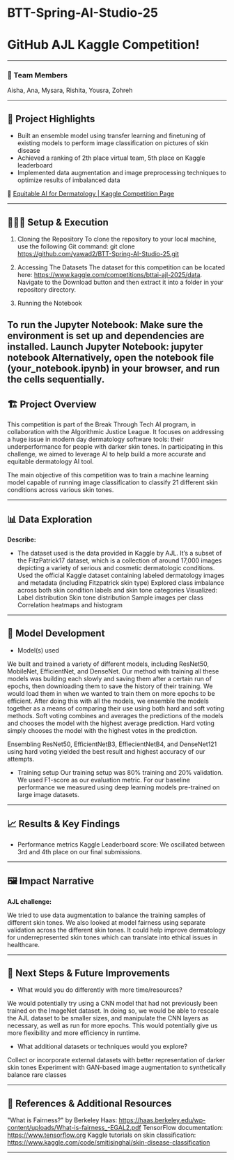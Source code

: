 # BTT-Spring-AI-Studio-25
# GitHub AJL Kaggle Competition!
---

### **👥 Team Members**

Aisha, Ana, Mysara, Rishita, Yousra, Zohreh


---

## **🎯 Project Highlights**

* Built an ensemble model using transfer learning and finetuning of existing models to perform image classification on pictures of skin disease
* Achieved a ranking of 2th place virtual team, 5th place on Kaggle leaderboard
* Implemented data augmentation and image preprocessing techniques to optimize results of imbalanced data


🔗 [Equitable AI for Dermatology | Kaggle Competition Page](https://www.kaggle.com/competitions/bttai-ajl-2025/overview)

---

## **👩🏽‍💻 Setup & Execution**

1. Cloning the Repository
To clone the repository to your local machine, use the following Git command:
git clone https://github.com/yawad2/BTT-Spring-AI-Studio-25.git 


2. Accessing The Datasets
The dataset for this competition can be located here: https://www.kaggle.com/competitions/bttai-ajl-2025/data. Navigate to the Download button and then extract it into a folder in your repository directory.

3. Running the Notebook

To run the Jupyter Notebook:
Make sure the environment is set up and dependencies are installed.
Launch Jupyter Notebook:
jupyter notebook
Alternatively, open the notebook file (your_notebook.ipynb) in your browser, and run the cells sequentially.
---

## **🏗️ Project Overview**

This competition is part of the Break Through Tech AI program, in collaboration with the Algorithmic Justice League. It focuses on addressing a huge issue in modern day dermatology software tools: their underperformance for people with darker skin tones. In participating in this challenge, we aimed to leverage AI to help build a more accurate and equitable dermatology AI tool. 

The main objective of this competition was to train a machine learning model capable of running image classification to classify 21 different skin conditions across various skin tones. 

---

## **📊 Data Exploration**

**Describe:**

* The dataset used is the data provided in Kaggle by AJL. It’s a subset of the FitzPatrick17 dataset, which is a collection of around 17,000 images depicting a variety of serious and cosmetic dermatologic conditions. 
Used the official Kaggle dataset containing labeled dermatology images and metadata (including Fitzpatrick skin type)
Explored class imbalance across both skin condition labels and skin tone categories
Visualized:
Label distribution
Skin tone distribution
Sample images per class
Correlation heatmaps and histogram



---

## **🧠 Model Development**


* Model(s) used 

We built and trained a variety of different models, including ResNet50, MobileNet, EfficientNet, and DenseNet. Our method with training all these models was building each slowly and saving them after a certain run of epochs, then downloading them to save the history of their training. We would load them in when we wanted to train them on more epochs to be efficient.  After doing this with all the models, we ensemble the models together as a means of comparing their use using both hard and soft voting methods. Soft voting combines and averages the predictions of the models and chooses the model with the highest average prediction. Hard voting simply chooses the model with the highest votes in the prediction. 

Ensembling ResNet50, EfficientNetB3, EffiecientNetB4, and DenseNet121 using hard voting yielded the best result and highest accuracy of our attempts. 

* Training setup 
Our training setup was 80% training and 20% validation. We used F1-score as our evaluation metric. For our baseline performance we measured using deep learning models pre-trained on large image datasets.

---

## **📈 Results & Key Findings**


* Performance metrics 
Kaggle Leaderboard score: We oscillated between 3rd and 4th place on our final submissions.


---

## **🖼️ Impact Narrative**

**AJL challenge:**

We tried to use data augmentation to balance the training samples of different skin tones. We also looked at model fairness using separate validation across the different skin tones. It could help improve dermatology for underrepresented skin tones which can translate into ethical issues in healthcare.

---

## **🚀 Next Steps & Future Improvements**


* What would you do differently with more time/resources?

We would potentially try using a CNN model that had not previously been trained on the ImageNet dataset. In doing so, we would be able to rescale the AJL dataset to be smaller sizes, and manipulate the CNN layers as necessary, as well as run for more epochs. This would potentially give us more flexibility and more efficiency in runtime. 

* What additional datasets or techniques would you explore?

Collect or incorporate external datasets with better representation of darker skin tones
Experiment with GAN-based image augmentation to synthetically balance rare classes

---

## **📄 References & Additional Resources**

"What is Fairness?" by Berkeley Haas: https://haas.berkeley.edu/wp-content/uploads/What-is-fairness_-EGAL2.pdf
TensorFlow documentation: https://www.tensorflow.org
Kaggle tutorials on skin classification: https://www.kaggle.com/code/smitisinghal/skin-disease-classification

---

